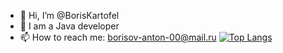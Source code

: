 - 👋 Hi, I’m @BorisKartofel
- 🌱 I am a Java developer
- 📫 How to reach me:  borisov-anton-00@mail.ru
[![Top Langs](https://github-readme-stats.vercel.app/api/top-langs/?username=BorisKartofel&layout=compact)](https://github.com/anuraghazra/github-readme-stats)
<!---
BorisKartofel/BorisKartofel is a ✨ special ✨ repository because its `README.md` (this file) appears on your GitHub profile.
You can click the Preview link to take a look at your changes.
--->
